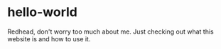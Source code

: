 # hello-world

Redhead, don't worry too much about me. Just checking out what this website is and how to use it.
